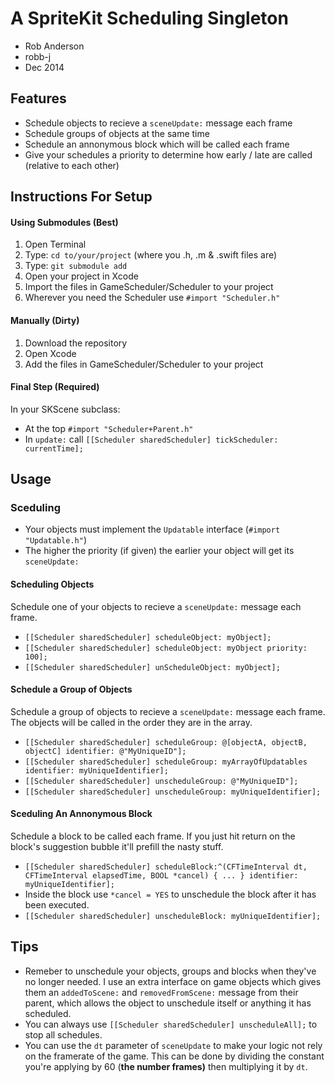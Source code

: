 # A SpriteKit Scheduling Singleton
- Rob Anderson
- robb-j
- Dec 2014


## Features
- Schedule objects to recieve a `sceneUpdate:` message each frame
- Schedule groups of objects at the same time
- Schedule an annonymous block which will be called each frame
- Give your schedules a priority to determine how early / late are called (relative to each other)


## Instructions For Setup
#### Using Submodules (Best)
1. Open Terminal
2. Type: `cd to/your/project` (where you .h, .m & .swift files are)
3. Type: `git submodule add`
4. Open your project in Xcode
5. Import the files in GameScheduler/Scheduler to your project
6. Wherever you need the Scheduler use `#import "Scheduler.h"`

#### Manually (Dirty)
1. Download the repository
2. Open Xcode
3. Add the files in GameScheduler/Scheduler to your project

#### Final Step (Required)
In your SKScene subclass:
- At the top `#import "Scheduler+Parent.h"`
- In `update:` call `[[Scheduler sharedScheduler] tickScheduler: currentTime];`



## Usage
### Sceduling
- Your objects must implement the `Updatable` interface (`#import "Updatable.h"`)
- The higher the priority (if given) the earlier your object will get its `sceneUpdate:`

#### Scheduling Objects
Schedule one of your objects to recieve a `sceneUpdate:` message each frame. 
- `[[Scheduler sharedScheduler] scheduleObject: myObject];`
- `[[Scheduler sharedScheduler] scheduleObject: myObject priority: 100];`
- `[[Scheduler sharedScheduler] unScheduleObject: myObject];`

#### Schedule a Group of Objects
Schedule a group of objects to recieve a `sceneUpdate:` message each frame. The objects will be called in the order they are in the array.
- `[[Scheduler sharedScheduler] scheduleGroup: @[objectA, objectB, objectC] identifier: @"MyUniqueID"];`
- `[[Scheduler sharedScheduler] scheduleGroup: myArrayOfUpdatables identifier: myUniqueIdentifier];`
- `[[Scheduler sharedScheduler] unscheduleGroup: @"MyUniqueID"];`
- `[[Scheduler sharedScheduler] unscheduleGroup: myUniqueIdentifier];`

#### Sceduling An Annonymous Block
Schedule a block to be called each frame. If you just hit return on the block's suggestion bubble it'll prefill the nasty stuff.
- `[[Scheduler sharedScheduler] scheduleBlock:^(CFTimeInterval dt, CFTimeInterval elapsedTime, BOOL *cancel) { ... } identifier: myUniqueIdentifier];`
- Inside the block use `*cancel = YES` to unschedule the block after it has been executed.
- `[[Scheduler sharedScheduler] unscheduleBlock: myUniqueIdentifier];`



## Tips
- Remeber to unschedule your objects, groups and blocks when they've no longer needed. I use an extra interface on game objects which gives them an `addedToScene:` and `removedFromScene:` message from their parent, which allows the object to unschedule itself or anything it has scheduled.
- You can always use `[[Scheduler sharedScheduler] unscheduleAll];` to stop all schedules.
- You can use the `dt` parameter of `sceneUpdate` to make your logic not rely on the framerate of the game. This can be done by dividing the constant you're applying by 60 (**the number frames)** then multiplying it by `dt`.